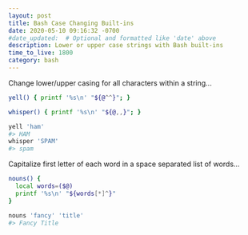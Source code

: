 ```yaml
---
layout: post
title: Bash Case Changing Built-ins
date: 2020-05-10 09:16:32 -0700
#date_updated:  # Optional and formatted like 'date' above
description: Lower or upper case strings with Bash built-ins
time_to_live: 1800
category: bash
---
```




Change lower/upper casing for all characters within a string...


```bash
yell() { printf '%s\n' "${@^^}"; }

whisper() { printf '%s\n' "${@,,}"; }

yell 'ham'
#> HAM
whisper 'SPAM'
#> spam
```


Capitalize first letter of each word in a space separated list of words...


```bash
nouns() {
  local words=($@)
  printf '%s\n' "${words[*]^}"
}

nouns 'fancy' 'title'
#> Fancy Title
```
